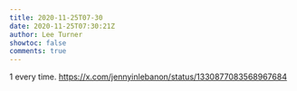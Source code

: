 ```yaml
---
title: 2020-11-25T07-30
date: 2020-11-25T07:30:21Z
author: Lee Turner
showtoc: false
comments: true
---
```


1 every time. https://x.com/jennyinlebanon/status/1330877083568967684

